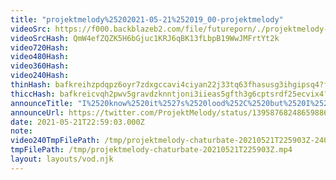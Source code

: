 ```yaml
---
title: "projektmelody%25202021-05-21%252019_00-projektmelody"
videoSrc: https://f000.backblazeb2.com/file/futureporn/./projektmelody-chaturbate-2021-05-22-QmW4efZQZK5H6bGjuc1KRJ6qBK13fLbpB19WwJMFrtYt2k.mp4
videoSrcHash: QmW4efZQZK5H6bGjuc1KRJ6qBK13fLbpB19WwJMFrtYt2k
video720Hash: 
video480Hash: 
video360Hash: 
video240Hash: 
thinHash: bafkreihzpdqpz6oyr7zdxgccavi4ciyan22j33tq63fhasusg3ihgipsq4?filename=20210521T225903Z_thin.jpg
thiccHash: bafkreicvqh2pwv5gravdzknntjoni3iieas5gfth3g6cptsrdf25ecvix4?filename=20210521T225903Z_thicc.jpg
announceTitle: "I%2520know%2520it%2527s%2520lood%252C%2520but%2520I%2520had%2520to%2520give%2520you%2520an%2520ass%2520shot.%2520%2528robot%2520ass%2520that%2520is%2529"
announceUrl: https://twitter.com/ProjektMelody/status/1395876824865988611
date: 2021-05-21T22:59:03.000Z
note: 
video240TmpFilePath: /tmp/projektmelody-chaturbate-20210521T225903Z-240p.mp4
tmpFilePath: /tmp/projektmelody-chaturbate-20210521T225903Z.mp4
layout: layouts/vod.njk
---
```

